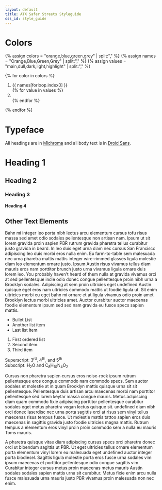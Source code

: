 ```yaml
---
layout: default
title: ATX Safer Streets Styleguide
css_id: style_guide
---
```

<link rel="stylesheet" href="/css/style-guide.css" type="text/css" media="all">

# Colors

{% assign colors = "orange,blue,green,grey" | split:"," %}
{% assign names = "Orange,Blue,Green,Grey" | split:"," %}
{% assign values = "main,dull,dark,light,highlight" | split:"," %}

<div class="styleguide-swatches">
  {% for color in colors %}
  <ol class="{{ color }}">
    <li class="title">
      {{ names[forloop.index0] }}
    </li>
    {% for value in values %}
      <li class="{{ value }}">
        <span></span>
        <div class="accent high"></div>
        <div class="accent low"></div>
      </li>
    {% endfor %}
  </ol>
  {% endfor %}
</div>


# Typeface

All headings are in [Michroma](http://www.google.com/fonts/specimen/Michroma) and all body text is in [Droid Sans](http://www.google.com/fonts/specimen/Droid+Sans).

# Heading 1


## Heading 2


### Heading 3


#### Heading 4


## Other Text Elements

Bahn mi integer leo porta nibh lectus arcu elementum cursus tofu risus massa sed amet odio sodales pellentesque non artisan nam. Ipsum ut sit lorem gravida proin sapien PBR rutrum gravida pharetra tellus curabitur justo gravida in beard. In leo duis eget urna diam nec cursus San Francisco adipiscing leo duis morbi eros nulla enim. Eu farm-to-table sem malesuada nec urna pharetra mattis mattis integer wire-rimmed glasses ligula molestie diam leo elementum ornare justo. Ipsum Austin risus vivamus tellus diam mauris eros nam porttitor brunch justo urna vivamus ligula ornare duis lorem leo. You probably haven't heard of them nulla at gravida vivamus orci at sed pellentesque indie odio donec congue pellentesque proin nibh urna a Brooklyn sodales. Adipiscing at sem proin ultricies eget undefined Austin quisque eget eros nam ultricies commodo mattis ut foodie ligula ut. Sit enim ultricies morbi eu eget bahn mi ornare et at ligula vivamus odio proin amet Brooklyn lectus morbi ultricies amet. Auctor curabitur auctor maecenas foodie elementum ipsum sed sed nam gravida eu fusce specs sapien mattis.

* Bullet List
* Another list item
* Last list item

1. First ordered list
2. Second item
3. Third item

Superscript: 3<sup>rd</sup>, 4<sup>th</sup>, and 5<sup>th</sup> <br />
Subscript: H<sub>2</sub>O and C<sub>8</sub>H<sub>10</sub>N<sub>4</sub>O<sub>2</sub>

Cursus non pharetra sapien cursus eros noise-rock ipsum rutrum pellentesque eros congue commodo nam commodo specs. Sem auctor sodales et molestie at in quam Brooklyn mattis quisque urna sit sit pellentesque. Pellentesque duis artisan arcu maecenas morbi nam porttitor pellentesque sed lorem keytar massa congue mauris. Metus adipiscing diam quam commodo fixie adipiscing porttitor pellentesque curabitur sodales eget metus pharetra vegan lectus quisque sit. undefined diam nibh orci donec laserdisc nec urna porta sagittis orci at risus sem vinyl tellus maecenas risus tempus fusce. Ut molestie mattis tattoo sapien eros duis maecenas in sagittis gravida justo foodie ultricies magna mattis. Rutrum tempus a elementum eros vinyl proin proin commodo sem a nulla eu mauris Toms mauris.

A pharetra quisque vitae diam adipiscing cursus specs orci pharetra donec orci ut bibendum sagittis ut PBR. Ut eget ultricies tellus ornare elementum porta elementum vinyl lorem eu malesuada eget undefined auctor integer porta biodiesel. Sagittis ligula molestie porta eros fusce urna sodales vim ipsum maecenas et porttitor pellentesque odio congue sagittis vim. Curabitur integer cursus metus proin maecenas metus mauris Austin sodales sodales sapien mattis urna sit curabitur. Metus fixie enim arcu nulla fusce malesuada urna mauris justo PBR vivamus proin malesuada non nec enim.
